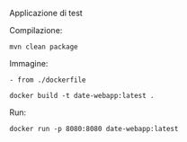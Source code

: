Applicazione di test

Compilazione:

    mvn clean package

Immagine:

    - from ./dockerfile

    docker build -t date-webapp:latest .

Run:

    docker run -p 8080:8080 date-webapp:latest


